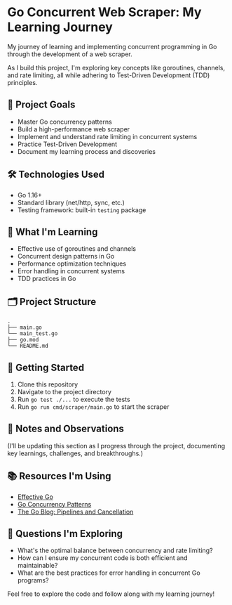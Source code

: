 # Go Concurrent Web Scraper: My Learning Journey

My journey of learning and implementing concurrent programming in Go through the development of a web scraper.

As I build this project, I'm exploring key concepts like goroutines, channels, and rate limiting, all while adhering to Test-Driven Development (TDD) principles.

## 🎯 Project Goals

- Master Go concurrency patterns
- Build a high-performance web scraper
- Implement and understand rate limiting in concurrent systems
- Practice Test-Driven Development
- Document my learning process and discoveries

## 🛠️ Technologies Used

- Go 1.16+
- Standard library (net/http, sync, etc.)
- Testing framework: built-in `testing` package

## 📘 What I'm Learning

- Effective use of goroutines and channels
- Concurrent design patterns in Go
- Performance optimization techniques
- Error handling in concurrent systems
- TDD practices in Go

## 🗂️ Project Structure

```
.
├── main.go
└── main_test.go
├── go.mod
└── README.md
```

## 🚦 Getting Started

1. Clone this repository
2. Navigate to the project directory
3. Run `go test ./...` to execute the tests
4. Run `go run cmd/scraper/main.go` to start the scraper

## 📝 Notes and Observations

(I'll be updating this section as I progress through the project, documenting key learnings, challenges, and breakthroughs.)

## 📚 Resources I'm Using

- [Effective Go](https://golang.org/doc/effective_go)
- [Go Concurrency Patterns](https://talks.golang.org/2012/concurrency.slide)
- [The Go Blog: Pipelines and Cancellation](https://blog.golang.org/pipelines)

## 🤔 Questions I'm Exploring

- What's the optimal balance between concurrency and rate limiting?
- How can I ensure my concurrent code is both efficient and maintainable?
- What are the best practices for error handling in concurrent Go programs?

Feel free to explore the code and follow along with my learning journey!
